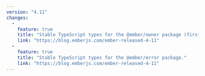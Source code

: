 ```yaml
---
version: "4.11"
changes:
  -
    feature: true
    title: "Stable TypeScript types for the @ember/owner package (first released in 4.10)"
    link: "https://blog.emberjs.com/ember-released-4-11"
  -
    feature: true
    title: "Stable TypeScript types for the @ember/error package."
    link: "https://blog.emberjs.com/ember-released-4-11"
---
```


